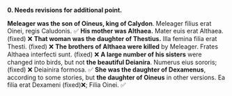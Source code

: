 **0. Needs revisions for additional point.**

**Meleager was the son of Oineus, king of Calydon**. Meleager filius erat Oinei, regis Caludonis. ✅
**His mother was Althaea.** Mater euis erat Althaea. (fixed)  ❌
**That woman was the daughter of Thestius.** Illa femina filia erat Thesti. (fixed) ❌
**The brothers of Althaea were killed** by Meleager. Frates Althaea interfecti sunt. (fixed) ❌
**A large number of his sisters** were changed into birds, but not **the beautiful Deianira**. Numerus eius sororis; (fixed) ❌ Deiainira formosa.  ✅
**She was the daughter of Dexamenus**, according to some stories, but **the daughter of Oineus** in other versions. Ea filia erat Dexameni (fixed)❌; Filia Oinei. ✅
